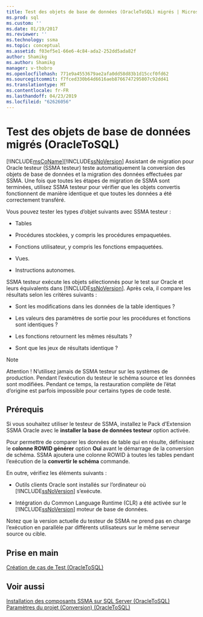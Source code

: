 ```yaml
---
title: Test des objets de base de données (OracleToSQL) migrés | Microsoft Docs
ms.prod: sql
ms.custom: ''
ms.date: 01/19/2017
ms.reviewer: ''
ms.technology: ssma
ms.topic: conceptual
ms.assetid: f03ef5e1-66e6-4c84-ada2-252dd5ada82f
author: Shamikg
ms.author: Shamikg
manager: v-thobro
ms.openlocfilehash: 771e9a4553679ae2afa0dd58d83b1d15ccf0fd62
ms.sourcegitcommit: f7fced330b64d6616aeb8766747295807c92dd41
ms.translationtype: MT
ms.contentlocale: fr-FR
ms.lasthandoff: 04/23/2019
ms.locfileid: "62626056"
---
```

# <a name="testing-migrated-database-objects-oracletosql"></a>Test des objets de base de données migrés (OracleToSQL)
[!INCLUDE[msCoName](../../includes/msconame_md.md)][!INCLUDE[ssNoVersion](../../includes/ssnoversion-md.md)] Assistant de migration pour Oracle testeur (SSMA testeur) teste automatiquement la conversion des objets de base de données et la migration des données effectuées par SSMA. Une fois que toutes les étapes de migration de SSMA sont terminées, utilisez SSMA testeur pour vérifier que les objets convertis fonctionnent de manière identique et que toutes les données a été correctement transféré.  
  
Vous pouvez tester les types d’objet suivants avec SSMA testeur :  
  
-   Tables  
  
-   Procédures stockées, y compris les procédures empaquetées.  
  
-   Fonctions utilisateur, y compris les fonctions empaquetées.  
  
-   Vues.  
  
-   Instructions autonomes.  
  
SSMA testeur exécute les objets sélectionnés pour le test sur Oracle et leurs équivalents dans [!INCLUDE[ssNoVersion](../../includes/ssnoversion-md.md)]. Après cela, il compare les résultats selon les critères suivants :  
  
-   Sont les modifications dans les données de la table identiques ?  
  
-   Les valeurs des paramètres de sortie pour les procédures et fonctions sont identiques ?  
  
-   Les fonctions retournent les mêmes résultats ?  
  
-   Sont que les jeux de résultats identique ?  
  
> [!NOTE]  
> Attention ! N’utilisez jamais de SSMA testeur sur les systèmes de production. Pendant l’exécution du testeur le schéma source et les données sont modifiées. Pendant ce temps, la restauration complète de l’état d’origine est parfois impossible pour certains types de code testé.  
  
## <a name="prerequisites"></a>Prérequis  
Si vous souhaitez utiliser le testeur de SSMA, installez le Pack d’Extension SSMA Oracle avec le **installer la base de données testeur** option activée.  
  
Pour permettre de comparer les données de table qui en résulte, définissez le **colonne ROWID générer** option **Oui** avant le démarrage de la conversion de schéma. SSMA ajoutera une colonne ROWID à toutes les tables pendant l’exécution de la **convertir le schéma** commande.  
  
En outre, vérifiez les éléments suivants :  
  
-   Outils clients Oracle sont installés sur l’ordinateur où [!INCLUDE[ssNoVersion](../../includes/ssnoversion-md.md)] s’exécute.  
  
-   Intégration du Common Language Runtime (CLR) a été activée sur le [!INCLUDE[ssNoVersion](../../includes/ssnoversion-md.md)] moteur de base de données.  
  
Notez que la version actuelle du testeur de SSMA ne prend pas en charge l’exécution en parallèle par différents utilisateurs sur le même serveur source ou cible.  
  
## <a name="getting-started"></a>Prise en main  
[Création de cas de Test &#40;OracleToSQL&#41;](../../ssma/oracle/creating-test-cases-oracletosql.md)  
  
## <a name="see-also"></a>Voir aussi  
[Installation des composants SSMA sur SQL Server &#40;OracleToSQL&#41;](../../ssma/oracle/installing-ssma-components-on-sql-server-oracletosql.md)  
[Paramètres du projet &#40;Conversion&#41; &#40;OracleToSQL&#41;](../../ssma/oracle/project-settings-conversion-oracletosql.md)  
  

